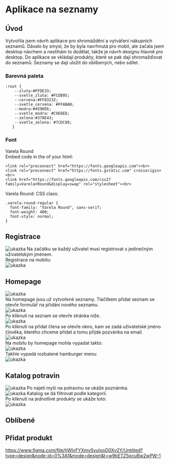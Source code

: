# Aplikace na seznamy
## Úvod
Vytvořila jsem návrh aplikace pro shromáždění a vytváření nákupních seznamů. Dávalo by smysl, že by byla navrhnutá pro mobil, ale začala jsem desktop návrhem a nestíhám to dodělat, takže je návrh designu hlavně pro desktop. Do aplikace se vkládají produkty, které se pak dají shromažďovat do seznamů. Seznamy se dají uložit do oblíbených, nebo sdílet. 
### Barevná paleta
```
:root {
    --zluta:#FFDE33;
    --svetle_zluta: #FCEB95;
    --cervena:#FF83232;
    --svetle_cervena: #FFABAB;
    --modra:#4596E6;
    --svetle_modra: #C9E8ED;
    --zelena:#378E43;
    --svetle_zelena: #7CDC89;
   }
```


### Font
Varela Round<br>
Embed code in the <head> of your html:<br>
```
<link rel="preconnect" href="https://fonts.googleapis.com"><br>
<link rel="preconnect" href="https://fonts.gstatic.com" crossorigin><br>
<link href="https://fonts.googleapis.com/css2?family=Varela+Round&display=swap" rel="stylesheet"><br>
```
Varela Round: CSS class:<br>
```
.varela-round-regular {
  font-family: "Varela Round", sans-serif;
  font-weight: 400;
  font-style: normal;
}
```
## Registrace
![ukazka](https://github.com/pslib-cz/2023-l4-web-mockupapp-klara-novakova/blob/main/uk%C3%A1zkov%C3%A9%20obr%C3%A1zky/Desktop%20-%2019.jpg)
Na začátku se každý uživatel musí registrovat s jedinečným uživatelským jménem.<br>
Registrace na mobilu:<br>
![ukazka](https://github.com/pslib-cz/2023-l4-web-mockupapp-klara-novakova/blob/main/uk%C3%A1zkov%C3%A9%20obr%C3%A1zky/Android%20Small%20-%201.jpg)
 ## Homepage
![ukazka](https://github.com/pslib-cz/2023-l4-web-mockupapp-klara-novakova/blob/main/uk%C3%A1zkov%C3%A9%20obr%C3%A1zky/Desktop%20-%207.jpg)<br>
Na homepage jsou už vytvořené seznamy. Tlačítkem přidat seznam se otevře formulář na přidání nového seznamu.<br>
![ukazka](https://github.com/pslib-cz/2023-l4-web-mockupapp-klara-novakova/blob/main/uk%C3%A1zkov%C3%A9%20obr%C3%A1zky/Desktop%20-%2010.jpg)<br>
Po kliknutí na seznam se otevře stránka níže.<br>
![ukazka](https://github.com/pslib-cz/2023-l4-web-mockupapp-klara-novakova/blob/main/uk%C3%A1zkov%C3%A9%20obr%C3%A1zky/Desktop%20-%2011.jpg)<br>
Po kliknutí na přidat člena se otevře okno, kam se zadá uživatelské jméno člověka, kterého chceme přidat a tomu přijde pozvánka na email.<br>
![ukazka](https://github.com/pslib-cz/2023-l4-web-mockupapp-klara-novakova/blob/main/uk%C3%A1zkov%C3%A9%20obr%C3%A1zky/Desktop%20-%2018.jpg)<br>
Na mobilu by homepage mohla vypadat takto:<br>
![ukazka](https://github.com/pslib-cz/2023-l4-web-mockupapp-klara-novakova/blob/main/uk%C3%A1zkov%C3%A9%20obr%C3%A1zky/Android%20Small%20-%202.jpg) <br>
Takhle vypadá rozbalené hamburger menu:<br>
![ukazka](https://github.com/pslib-cz/2023-l4-web-mockupapp-klara-novakova/blob/main/uk%C3%A1zkov%C3%A9%20obr%C3%A1zky/Android%20Small%20-%203.jpg)<br>
 ## Katalog potravin
 ![ukazka](https://github.com/pslib-cz/2023-l4-web-mockupapp-klara-novakova/blob/main/uk%C3%A1zkov%C3%A9%20obr%C3%A1zky/Desktop%20-%202.jpg)
 Po najetí myší na potravinu se ukáže poznámka.<br>
 ![ukazka](https://github.com/pslib-cz/2023-l4-web-mockupapp-klara-novakova/blob/main/uk%C3%A1zkov%C3%A9%20obr%C3%A1zky/Desktop%20-%2020.jpg)
 Katalog se dá filtrovat podle kategorií.<br>
Po kliknutí na jednotlivé produkty se ukáže toto: <br>
![ukazka](https://github.com/pslib-cz/2023-l4-web-mockupapp-klara-novakova/blob/main/uk%C3%A1zkov%C3%A9%20obr%C3%A1zky/Desktop%20-%2013.jpg)
## Oblíbené
## Přidat produkt
https://www.figma.com/file/tjWIvFYXmySyuIooD0Xv2Y/Untitled?type=design&node-id=0%3A1&mode=design&t=w9bETZ5pcuBw2wPW-1
